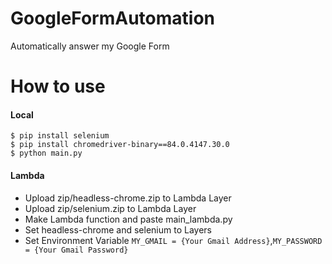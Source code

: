 # GoogleFormAutomation
Automatically answer my Google Form

# How to use
#### Local
```
$ pip install selenium
$ pip install chromedriver-binary==84.0.4147.30.0
$ python main.py
```
#### Lambda
- Upload zip/headless-chrome.zip to Lambda Layer
- Upload zip/selenium.zip to Lambda Layer
- Make Lambda function and paste main_lambda.py
- Set headless-chrome and selenium to Layers
- Set Environment Variable ```MY_GMAIL = {Your Gmail Address}```,```MY_PASSWORD = {Your Gmail Password}```
